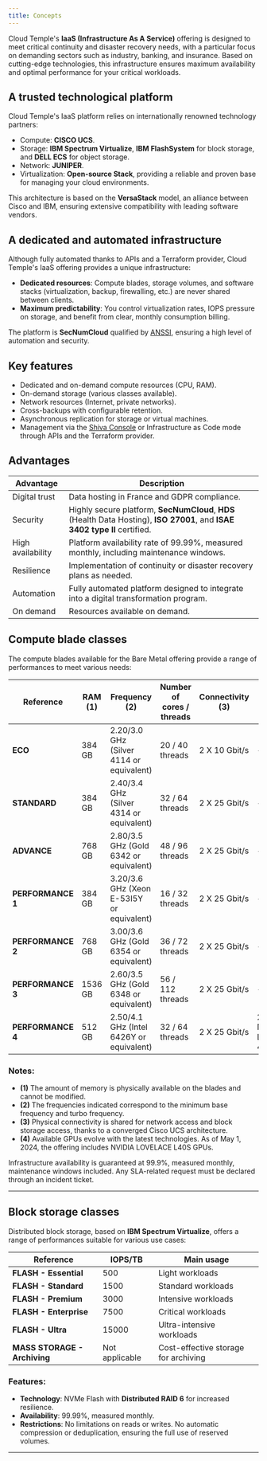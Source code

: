 ```yaml
---
title: Concepts
---
```


Cloud Temple's __IaaS (Infrastructure As A Service)__ offering is designed to meet critical continuity and disaster recovery needs, with a particular focus on demanding sectors such as industry, banking, and insurance. Based on cutting-edge technologies, this infrastructure ensures maximum availability and optimal performance for your critical workloads.

## A trusted technological platform

Cloud Temple's IaaS platform relies on internationally renowned technology partners:

- Compute: **CISCO UCS**.
- Storage: **IBM Spectrum Virtualize**, **IBM FlashSystem** for block storage, and **DELL ECS** for object storage.
- Network: **JUNIPER**.
- Virtualization: **Open-source Stack**, providing a reliable and proven base for managing your cloud environments.

This architecture is based on the **VersaStack** model, an alliance between Cisco and IBM, ensuring extensive compatibility with leading software vendors.

## A dedicated and automated infrastructure

Although fully automated thanks to APIs and a Terraform provider, Cloud Temple's IaaS offering provides a unique infrastructure:

- **Dedicated resources**: Compute blades, storage volumes, and software stacks (virtualization, backup, firewalling, etc.) are never shared between clients.
- **Maximum predictability**: You control virtualization rates, IOPS pressure on storage, and benefit from clear, monthly consumption billing.

The platform is **SecNumCloud** qualified by [ANSSI](https://www.ssi.gouv.fr/), ensuring a high level of automation and security.

## Key features

- Dedicated and on-demand compute resources (CPU, RAM).
- On-demand storage (various classes available).
- Network resources (Internet, private networks).
- Cross-backups with configurable retention.
- Asynchronous replication for storage or virtual machines.
- Management via the [Shiva Console](../console/console.md) or Infrastructure as Code mode through APIs and the Terraform provider.

## Advantages

| Advantage            | Description                                                                                                                                    |   
|---------------------|------------------------------------------------------------------------------------------------------------------------------------------------|
| Digital trust       | Data hosting in France and GDPR compliance.                                                                                                    |   
| Security            | Highly secure platform, **SecNumCloud**, **HDS** (Health Data Hosting), **ISO 27001**, and **ISAE 3402 type II** certified.                      |  
| High availability   | Platform availability rate of 99.99%, measured monthly, including maintenance windows.                                                          |   
| Resilience          | Implementation of continuity or disaster recovery plans as needed.                                                                             |
| Automation          | Fully automated platform designed to integrate into a digital transformation program.                                                           |
| On demand           | Resources available on demand.                                                                                                                  |


## Compute blade classes

The compute blades available for the Bare Metal offering provide a range of performances to meet various needs:

| Reference             | RAM  __(1)__ | Frequency __(2)__                         | Number of cores / threads | Connectivity __(3)__ | GPU __(4)__          | 
|-----------------------|--------------|-------------------------------------------|---------------------------|----------------------|----------------------|
| **ECO**              | 384 GB       | 2.20/3.0 GHz (Silver 4114 or equivalent)  | 20 / 40 threads           | 2 X 10 Gbit/s        | -                    |
| **STANDARD**         | 384 GB       | 2.40/3.4 GHz (Silver 4314 or equivalent)  | 32 / 64 threads           | 2 X 25 Gbit/s        | -                    |
| **ADVANCE**          | 768 GB       | 2.80/3.5 GHz (Gold 6342 or equivalent)    | 48 / 96 threads           | 2 X 25 Gbit/s        | -                    |
| **PERFORMANCE 1**    | 384 GB       | 3.20/3.6 GHz (Xeon E-53I5Y or equivalent) | 16 / 32 threads           | 2 X 25 Gbit/s        | -                    |
| **PERFORMANCE 2**    | 768 GB       | 3.00/3.6 GHz (Gold 6354 or equivalent)    | 36 / 72 threads           | 2 X 25 Gbit/s        | -                    |
| **PERFORMANCE 3**    | 1536 GB      | 2.60/3.5 GHz (Gold 6348 or equivalent)    | 56 / 112 threads          | 2 X 25 Gbit/s        | -                    |
| **PERFORMANCE 4**    | 512 GB       | 2.50/4.1 GHz (Intel 6426Y or equivalent)  | 32 / 64 threads           | 2 X 25 Gbit/s        | 2 x NVIDIA L40S 48GB |

### Notes:
- __(1)__ The amount of memory is physically available on the blades and cannot be modified.
- __(2)__ The frequencies indicated correspond to the minimum base frequency and turbo frequency.
- __(3)__ Physical connectivity is shared for network access and block storage access, thanks to a converged Cisco UCS architecture.
- __(4)__ Available GPUs evolve with the latest technologies. As of May 1, 2024, the offering includes NVIDIA LOVELACE L40S GPUs.

Infrastructure availability is guaranteed at 99.9%, measured monthly, maintenance windows included. Any SLA-related request must be declared through an incident ticket.

---

## Block storage classes

Distributed block storage, based on **IBM Spectrum Virtualize**, offers a range of performances suitable for various use cases:

| Reference                         | IOPS/TB                | Main usage                              | 
|-----------------------------------|------------------------|-----------------------------------------|
| **FLASH - Essential**             | 500                    | Light workloads                         |
| **FLASH - Standard**              | 1500                   | Standard workloads                     |
| **FLASH - Premium**               | 3000                   | Intensive workloads                     |
| **FLASH - Enterprise**            | 7500                   | Critical workloads                      |
| **FLASH - Ultra**                 | 15000                  | Ultra-intensive workloads               |
| **MASS STORAGE - Archiving**      | Not applicable         | Cost-effective storage for archiving    |

### Features:
- **Technology**: NVMe Flash with **Distributed RAID 6** for increased resilience.
- **Availability**: 99.99%, measured monthly.
- **Restrictions**: No limitations on reads or writes. No automatic compression or deduplication, ensuring the full use of reserved volumes.

---